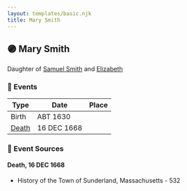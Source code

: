 ```yaml
---
layout: templates/basic.njk
title: Mary Smith
---
```

## 🟣 Mary Smith

Daughter of [Samuel Smith](/people/8/86804391) and [Elizabeth ](/people/7/71389724)

### 📆 Events

Type | Date | Place
------ | ------ | ------
Birth | ABT 1630 |
[Death](#event-1) | 16 DEC 1668 |

### 📰 Event Sources

#### <a id="event-1"></a> Death, 16 DEC 1668
* History of the Town of Sunderland, Massachusetts  - 532